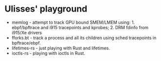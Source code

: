 # Ulisses' playground

* memlog - attempt to track GPU bound SMEM/LMEM using: 1. ebpf/bpftrace and i915 tracepoints and kprobes; 2. DRM fdinfo from i915/Xe drivers
* fforks.bt   - track a process and all its children using sched tracepoints in bpftrace/ebpf.
* lifetimes-rs - just playing with Rust and lifetimes.
* ioctls-rs - playing with ioctls in Rust.
